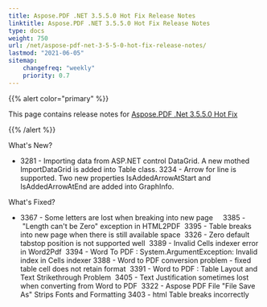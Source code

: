 ```yaml
---
title: Aspose.PDF .NET 3.5.5.0 Hot Fix Release Notes
linktitle: Aspose.PDF .NET 3.5.5.0 Hot Fix Release Notes
type: docs
weight: 750
url: /net/aspose-pdf-net-3-5-5-0-hot-fix-release-notes/
lastmod: "2021-06-05"
sitemap:
    changefreq: "weekly"
    priority: 0.7
---
```


{{% alert color="primary" %}}

This page contains release notes for [Aspose.PDF .Net 3.5.5.0 Hot Fix](https://downloads.aspose.com/pdf/net/new-releases/aspose.pdf-.net-3.5.5.0-hot-fix/)

{{% /alert %}}

What's New?

- 3281 - Importing data from ASP.NET control DataGrid. A new mothed ImportDataGrid is added into Table class.
  3234 - Arrow for line is supported. Two new properties IsAddedArrowAtStart and IsAddedArrowAtEnd are added into GraphInfo.

What's Fixed?

- 3367 - Some letters are lost when breaking into new page    
  3385 - "Length can't be Zero" exception in HTML2PDF 
  3395 - Table breaks into new page when there is still available space 
  3326 - Zero default tabstop position is not supported well 
  3389 - Invalid Cells indexer error in Word2Pdf 
  3394 - Word To PDF : System.ArgumentException: Invalid index in Cells indexer
  3388 - Word to PDF conversion problem - fixed table cell does not retain format 
  3391 - Word to PDF : Table Layout and Text Strikethrough Problem 
  3405 - Text Justification sometimes lost when converting from Word to PDF 
  3322 - Aspose PDF File "File Save As" Strips Fonts and Formatting
  3403 - html Table breaks incorrectly

